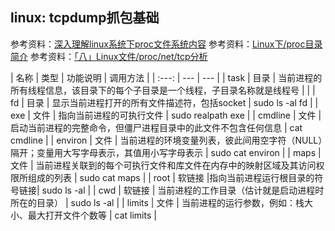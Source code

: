 ## linux: tcpdump抓包基础

参考资料：[深入理解linux系统下proc文件系统内容](https://www.cnblogs.com/cute/archive/2011/04/20/2022280.html)
参考资料：[Linux下/proc目录简介](https://blog.spoock.com/2019/10/08/proc/)
参考资料：[「八」Linux文件/proc/net/tcp分析](https://guanjunjian.github.io/2017/11/09/study-8-proc-net-tcp-analysis/)


| 名称 | 类型 | 功能说明 | 调用方法 |
| :---: | --- | --- |
| task | 目录 | 当前进程的所有线程信息，该目录下的每个子目录是一个线程，子目录名称就是线程号 |  |
| fd | 目录 | 显示当前进程打开的所有文件描述符，包括socket | sudo ls -al fd |
| exe | 文件 | 指向当前进程的可执行文件 | sudo realpath exe |
| cmdline | 文件 | 启动当前进程的完整命令，但僵尸进程目录中的此文件不包含任何信息 | cat cmdline |
| environ | 文件 | 当前进程的环境变量列表，彼此间用空字符（NULL）隔开；变量用大写字母表示，其值用小写字母表示 | sudo cat environ |
| maps | 文件 | 当前进程关联到的每个可执行文件和库文件在内存中的映射区域及其访问权限所组成的列表 | sudo cat maps |
| root | 软链接 |指向当前进程运行根目录的符号链接| sudo ls -al |
| cwd | 软链接 | 当前进程的工作目录（估计就是启动进程时所在的目录） | sudo ls -al |
| limits | 文件 | 当前进程的运行参数，例如：栈大小、最大打开文件个数等 | cat limits |









